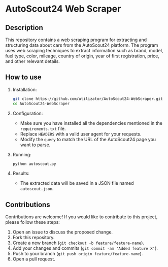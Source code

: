 # AutoScout24 Web Scraper

## Description
This repository contains a web scraping program for extracting and structuring data about cars from the AutoScout24 platform. The program uses web scraping techniques to extract information such as brand, model, fuel type, color, mileage, country of origin, year of first registration, price, and other relevant details.

## How to use
1. Installation:
    ```bash
    git clone https://github.com/utilizator/AutoScout24-WebScraper.git
    cd AutoScout24-WebScraper
    ```

2. Configuration:
    - Make sure you have installed all the dependencies mentioned in the `requirements.txt` file.
    - Replace `HEADERS` with a valid user agent for your requests.
    - Modify the `query` to match the URL of the AutoScout24 page you want to parse.

3. Running:
    ```bash
    python autoscout.py
    ```

4. Results:
    - The extracted data will be saved in a JSON file named `autoscout.json`.

## Contributions
Contributions are welcome! If you would like to contribute to this project, please follow these steps:
1. Open an issue to discuss the proposed change.
2. Fork this repository.
3. Create a new branch (`git checkout -b feature/feature-name`).
4. Add your changes and commits (`git commit -am 'Added feature X'`).
5. Push to your branch (`git push origin feature/feature-name`).
6. Open a pull request.
